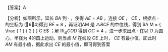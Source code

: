 【答案】A

【分析】如图所示，延长 $B A$ 到 $\cdot$ ，使得 $A E = A B$ ，连接 $O E$ ， $C E$ ，根据点 $\cdot$ 的坐标为 (6，4)得到 $B E = 8$ ，再证明AM 是 $\triangle B C E$ 的中位线，得到 $A M = { \frac { 1 } { 2 } } C E$ ；解 $\mathrm { R t } _ { \Delta } C O D$ 得到 $O C = 4$ ，进一步求出点 $\cdot$ 在以 $O$ 为圆心，半径为 4的圆上运动，则当点 $M$ 在线段 $O E$ 上时， $C E$ 有最小值，即此时 $A M$ 有最小值，据此求出 $C E$ 的最小值，即可得到答案
